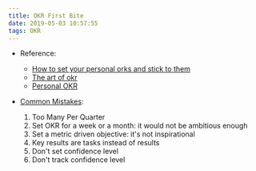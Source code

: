 ```yaml
---
title: OKR First Bite
date: 2019-05-03 10:57:55
tags: OKR
---
```

* Reference:
  * [How to set your personal orks and stick to them](https://medium.com/@jamsusmaximus/how-to-set-your-personal-okrs-and-stick-to-them-632acec44084)
  * [The art of okr](http://eleganthack.com/the-art-of-the-okr/)
  * [Personal OKR](https://medium.com/@cwodtke/personal-okrs-three-years-later-7616e60574a4)

* [Common Mistakes](http://eleganthack.com/okr-mistakes-and-how-to-fix-them/):
  1. Too Many Per Quarter
  2. Set OKR for a week or a month: it would not be ambitious enough
  3. Set a metric driven objective: it's not inspirational
  4. Key results are tasks instead of results
  5. Don't set confidence level
  6. Don't track confidence level
